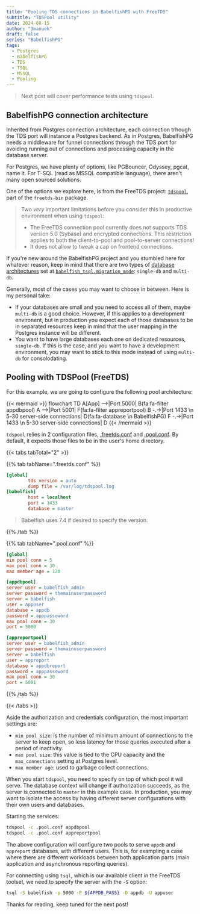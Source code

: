 ```yaml
---
title: "Pooling TDS connections in BabelfishPG with FreeTDS"
subtitle: "TDSPool utility"
date: 2024-08-15
author: "3manuek"
draft: false
series: "BabelfishPG"
tags:
  - Postgres
  - BabelfishPG
  - TDS
  - TSQL
  - MSSQL
  - Pooling
---
```


> Next post will cover performance tests using `tdspool`.

## BabelfishPG connection architecture

Inherited from Postgres connection architecture, each connection trhough the TDS port will 
instance a Postgres backend. As in Postgres, BabelfishPG needs a middleware for funnel
connections through the TDS port for avoiding running out of connections and processing capacity
in the database server.

For Postgres, we have plenty of options, like PGBouncer, Odyssey, pgcat, name it. 
For T-SQL (read as MSSQL compatible language), there aren't many open sourced solutions.

One of the options we explore here, is from the FreeTDS project: [`tdspool`](https://www.freetds.org/userguide/tdspool.html),
part of the `freetds-bin` package.

>
> Two _very_ important limitations before you consider this in productive environment when using `tdspool`:
> 
> - The FreeTDS connection pool currently does not supports TDS version 5.0 (Sybase) and encrypted connections. This restriction applies to both the client-to-pool and pool-to-server connections!
> - It does not allow to tweak a cap on frontend connections.
>

If you're new around the BabelfishPG project and you stumbled here for whatever reason, 
keep in mind that there are two types of [database architectures](https://babelfishpg.org/docs/installation/single-multiple/#single-vs-multiple-instances) set at 
[`babelfish_tsql.migration_mode`](https://babelfishpg.org/docs/internals/configuration/#babelfishpg_tsqlmigration_mode): `single-db` and `multi-db`.

Generally, most of the cases you may want to choose in between. Here is my personal take:

- If your databases are small and you need to access all of them, maybe `multi-db` is a good choice.
  However, if this applies to a development environent, but in production you expect each of those databases
  to be in separated resources keep in mind that the user mapping in the Postgres instance will be different.
- You want to have large databases each one on dedicated resources, `single-db`. If this is the case, and you
  want to have a development environment, you may want to stick to this mode instead of using `multi-db` for consolodating.



## Pooling with TDSPool (FreeTDS)

For this example, we are going to configure the following pool architecture:

<!-- https://somethingstrange.com/posts/hugo-with-fontawesome/ to integrate fontawesome fa-solid fa-database -->
{{< mermaid >}}
flowchart TD
    A[App] -->|Port 5000| B(fa:fa-filter appdbpool)
    A -->|Port 5001| F(fa:fa-filter appreportpool)
    B -.->|Port 1433 \n 5-30 server-side connections| D(fa:fa-database \n BabelfishPG)
    F -.->|Port 1433 \n 5-30 server-side connections| D
{{< /mermaid >}}


`tdspool` relies in 2 configuration files, [.freetds.conf](https://www.freetds.org/userguide/freetdsconf.html) and [.pool.conf](https://www.freetds.org/userguide/tdspool.html). By default, it expects those files to be in the user's home directory.

{{< tabs tabTotal="2" >}}

{{% tab tabName=".freetds.conf" %}}
```ini
[global]
        tds version = auto 
        dump file = /var/log/tdspool.log 
[babelfish]
        host = localhost
        port = 1433
        database = master
```

>   Babelfish uses 7.4 if desired to specify the version.

{{% /tab %}}

{{% tab tabName=".pool.conf" %}}

```ini
[global]
min pool conn = 5
max pool conn = 30
max member age = 120

[appdbpool]
server user = babelfish_admin 
server password = themainuserpassword
server = babelfish
user = appuser
database = appdb
password = apppassoword
max pool conn = 30
port = 5000

[appreportpool]
server user = babelfish_admin 
server password = themainuserpassword
server = babelfish
user = appreport
database = appdbreport
password = apppassoword
max pool conn = 30
port = 5001

```
{{% /tab %}}

{{< /tabs >}}





Aside the authorization and credentials configuration, the most important settings are:

- `min pool size`: is the number of minimum amount of connections to the server to keep open, so less latency for those
  queries executed after a period of inactivity.
- `max pool size`: this value is tied to the CPU capacity and the `max_connections` setting at Postgres level.
- `max member age`: used to garbage collect connections.

When you start `tdspool`, you need to specify on top of which pool it will serve. The database context
will change if authorization succeeds, as the server is connected to `master` in this example case. In production,
you may want to isolate the access by having different server configurations with their own users and databases.


Starting the services:

```bash
tdspool -c .pool.conf appdbpool
tdspool -c .pool.conf appreportpool
```


The above configuration will configure two pools to serve `appdb` and `appreport` databases, with different users.
This is, for exampling a case where there are different workloads between both application parts (main application and 
asynchronous reporting queries). 

For connecting using `tsql`, which is our available client in the FreeTDS toolset, we need to specify the
server with the `-S` option:

```bash
tsql -S babelfish -p 5000 -P ${APPDB_PASS} -D appdb -U appuser
```

Thanks for reading, keep tuned for the next post!